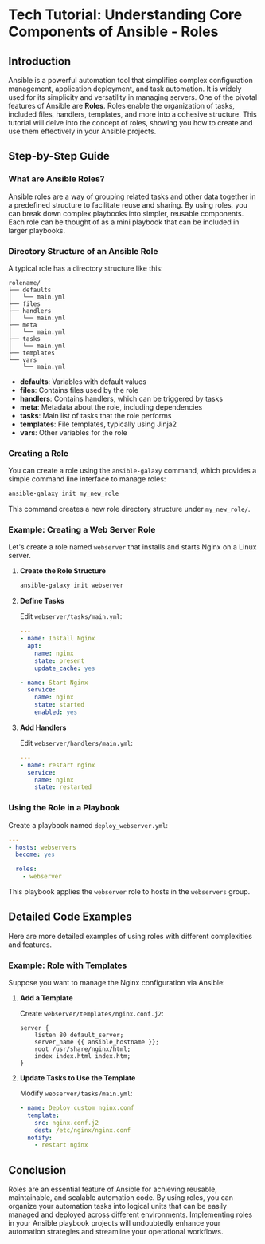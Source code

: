 # Tech Tutorial: Understanding Core Components of Ansible - Roles

## Introduction

Ansible is a powerful automation tool that simplifies complex configuration management, application deployment, and task automation. It is widely used for its simplicity and versatility in managing servers. One of the pivotal features of Ansible are **Roles**. Roles enable the organization of tasks, included files, handlers, templates, and more into a cohesive structure. This tutorial will delve into the concept of roles, showing you how to create and use them effectively in your Ansible projects.

## Step-by-Step Guide

### What are Ansible Roles?

Ansible roles are a way of grouping related tasks and other data together in a predefined structure to facilitate reuse and sharing. By using roles, you can break down complex playbooks into simpler, reusable components. Each role can be thought of as a mini playbook that can be included in larger playbooks.

### Directory Structure of an Ansible Role

A typical role has a directory structure like this:

```
rolename/
├── defaults
│   └── main.yml
├── files
├── handlers
│   └── main.yml
├── meta
│   └── main.yml
├── tasks
│   └── main.yml
├── templates
└── vars
    └── main.yml
```

- **defaults**: Variables with default values
- **files**: Contains files used by the role
- **handlers**: Contains handlers, which can be triggered by tasks
- **meta**: Metadata about the role, including dependencies
- **tasks**: Main list of tasks that the role performs
- **templates**: File templates, typically using Jinja2
- **vars**: Other variables for the role

### Creating a Role

You can create a role using the `ansible-galaxy` command, which provides a simple command line interface to manage roles:

```bash
ansible-galaxy init my_new_role
```

This command creates a new role directory structure under `my_new_role/`.

### Example: Creating a Web Server Role

Let's create a role named `webserver` that installs and starts Nginx on a Linux server.

1. **Create the Role Structure**

   ```bash
   ansible-galaxy init webserver
   ```

2. **Define Tasks**

   Edit `webserver/tasks/main.yml`:

   ```yaml
   ---
   - name: Install Nginx
     apt:
       name: nginx
       state: present
       update_cache: yes

   - name: Start Nginx
     service:
       name: nginx
       state: started
       enabled: yes
   ```

3. **Add Handlers**

   Edit `webserver/handlers/main.yml`:

   ```yaml
   ---
   - name: restart nginx
     service:
       name: nginx
       state: restarted
   ```

### Using the Role in a Playbook

Create a playbook named `deploy_webserver.yml`:

```yaml
---
- hosts: webservers
  become: yes

  roles:
    - webserver
```

This playbook applies the `webserver` role to hosts in the `webservers` group.

## Detailed Code Examples

Here are more detailed examples of using roles with different complexities and features.

### Example: Role with Templates

Suppose you want to manage the Nginx configuration via Ansible:

1. **Add a Template**

   Create `webserver/templates/nginx.conf.j2`:

   ```nginx
   server {
       listen 80 default_server;
       server_name {{ ansible_hostname }};
       root /usr/share/nginx/html;
       index index.html index.htm;
   }
   ```

2. **Update Tasks to Use the Template**

   Modify `webserver/tasks/main.yml`:

   ```yaml
   - name: Deploy custom nginx.conf
     template:
       src: nginx.conf.j2
       dest: /etc/nginx/nginx.conf
     notify:
       - restart nginx
   ```

## Conclusion

Roles are an essential feature of Ansible for achieving reusable, maintainable, and scalable automation code. By using roles, you can organize your automation tasks into logical units that can be easily managed and deployed across different environments. Implementing roles in your Ansible playbook projects will undoubtedly enhance your automation strategies and streamline your operational workflows.